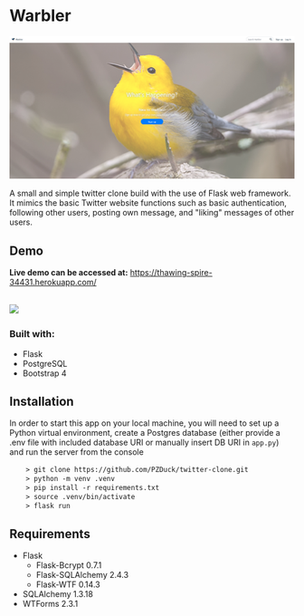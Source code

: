 # Warbler

<img src="landing.png" />

A small and simple twitter clone build with the use of Flask web framework. It mimics the basic Twitter website functions such as basic authentication, following other users, posting own message, and "liking" messages of other users.

## Demo

**Live demo can be accessed at:** [https://thawing-spire-34431.herokuapp.com/
](https://thawing-spire-34431.herokuapp.com/)

<br>

<img src="demo.gif" />

### Built with:

- Flask
- PostgreSQL
- Bootstrap 4

## Installation

In order to start this app on your local machine, you will need to set up a Python virtual environment, create a Postgres database (either provide a .env file with included database URI or manually insert DB URI in `app.py`) and run the server from the console

```
    > git clone https://github.com/PZDuck/twitter-clone.git
    > python -m venv .venv
    > pip install -r requirements.txt
    > source .venv/bin/activate
    > flask run
```

## Requirements

- Flask
  - Flask-Bcrypt 0.7.1
  - Flask-SQLAlchemy 2.4.3
  - Flask-WTF 0.14.3
- SQLAlchemy 1.3.18
- WTForms 2.3.1
